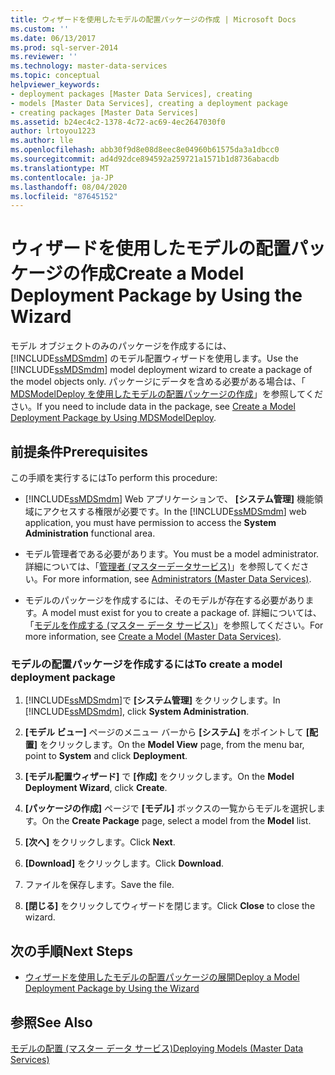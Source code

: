 ```yaml
---
title: ウィザードを使用したモデルの配置パッケージの作成 | Microsoft Docs
ms.custom: ''
ms.date: 06/13/2017
ms.prod: sql-server-2014
ms.reviewer: ''
ms.technology: master-data-services
ms.topic: conceptual
helpviewer_keywords:
- deployment packages [Master Data Services], creating
- models [Master Data Services], creating a deployment package
- creating packages [Master Data Services]
ms.assetid: b24ec4c2-1378-4c72-ac69-4ec2647030f0
author: lrtoyou1223
ms.author: lle
ms.openlocfilehash: abb30f9d8e08d8eec8e04960b61575da3a1dbcc0
ms.sourcegitcommit: ad4d92dce894592a259721a1571b1d8736abacdb
ms.translationtype: MT
ms.contentlocale: ja-JP
ms.lasthandoff: 08/04/2020
ms.locfileid: "87645152"
---
```

# <a name="create-a-model-deployment-package-by-using-the-wizard"></a><span data-ttu-id="a6858-102">ウィザードを使用したモデルの配置パッケージの作成</span><span class="sxs-lookup"><span data-stu-id="a6858-102">Create a Model Deployment Package by Using the Wizard</span></span>
  <span data-ttu-id="a6858-103">モデル オブジェクトのみのパッケージを作成するには、 [!INCLUDE[ssMDSmdm](../includes/ssmdsmdm-md.md)] のモデル配置ウィザードを使用します。</span><span class="sxs-lookup"><span data-stu-id="a6858-103">Use the [!INCLUDE[ssMDSmdm](../includes/ssmdsmdm-md.md)] model deployment wizard to create a package of the model objects only.</span></span> <span data-ttu-id="a6858-104">パッケージにデータを含める必要がある場合は、「 [MDSModelDeploy を使用したモデルの配置パッケージの作成](../../2014/master-data-services/create-a-model-deployment-package-by-using-mdsmodeldeploy.md)」を参照してください。</span><span class="sxs-lookup"><span data-stu-id="a6858-104">If you need to include data in the package, see [Create a Model Deployment Package by Using MDSModelDeploy](../../2014/master-data-services/create-a-model-deployment-package-by-using-mdsmodeldeploy.md).</span></span>  
  
## <a name="prerequisites"></a><span data-ttu-id="a6858-105">前提条件</span><span class="sxs-lookup"><span data-stu-id="a6858-105">Prerequisites</span></span>  
 <span data-ttu-id="a6858-106">この手順を実行するには</span><span class="sxs-lookup"><span data-stu-id="a6858-106">To perform this procedure:</span></span>  
  
-   <span data-ttu-id="a6858-107">[!INCLUDE[ssMDSmdm](../includes/ssmdsmdm-md.md)] Web アプリケーションで、 **[システム管理]** 機能領域にアクセスする権限が必要です。</span><span class="sxs-lookup"><span data-stu-id="a6858-107">In the [!INCLUDE[ssMDSmdm](../includes/ssmdsmdm-md.md)] web application, you must have permission to access the **System Administration** functional area.</span></span>  
  
-   <span data-ttu-id="a6858-108">モデル管理者である必要があります。</span><span class="sxs-lookup"><span data-stu-id="a6858-108">You must be a model administrator.</span></span> <span data-ttu-id="a6858-109">詳細については、「[管理者 &#40;マスターデータサービス&#41;](administrators-master-data-services.md)」を参照してください。</span><span class="sxs-lookup"><span data-stu-id="a6858-109">For more information, see [Administrators &#40;Master Data Services&#41;](administrators-master-data-services.md).</span></span>  
  
-   <span data-ttu-id="a6858-110">モデルのパッケージを作成するには、そのモデルが存在する必要があります。</span><span class="sxs-lookup"><span data-stu-id="a6858-110">A model must exist for you to create a package of.</span></span> <span data-ttu-id="a6858-111">詳細については、「[モデルを作成する (マスター データ サービス)](../../2014/master-data-services/create-a-model-master-data-services.md)」を参照してください。</span><span class="sxs-lookup"><span data-stu-id="a6858-111">For more information, see [Create a Model &#40;Master Data Services&#41;](../../2014/master-data-services/create-a-model-master-data-services.md).</span></span>  
  
### <a name="to-create-a-model-deployment-package"></a><span data-ttu-id="a6858-112">モデルの配置パッケージを作成するには</span><span class="sxs-lookup"><span data-stu-id="a6858-112">To create a model deployment package</span></span>  
  
1.  <span data-ttu-id="a6858-113">[!INCLUDE[ssMDSmdm](../includes/ssmdsmdm-md.md)]で **[システム管理]** をクリックします。</span><span class="sxs-lookup"><span data-stu-id="a6858-113">In [!INCLUDE[ssMDSmdm](../includes/ssmdsmdm-md.md)], click **System Administration**.</span></span>  
  
2.  <span data-ttu-id="a6858-114">**[モデル ビュー]** ページのメニュー バーから **[システム]** をポイントして **[配置]** をクリックします。</span><span class="sxs-lookup"><span data-stu-id="a6858-114">On the **Model View** page, from the menu bar, point to **System** and click **Deployment**.</span></span>  
  
3.  <span data-ttu-id="a6858-115">**[モデル配置ウィザード]** で **[作成]** をクリックします。</span><span class="sxs-lookup"><span data-stu-id="a6858-115">On the **Model Deployment Wizard**, click **Create**.</span></span>  
  
4.  <span data-ttu-id="a6858-116">**[パッケージの作成]** ページで **[モデル]** ボックスの一覧からモデルを選択します。</span><span class="sxs-lookup"><span data-stu-id="a6858-116">On the **Create Package** page, select a model from the **Model** list.</span></span>  
  
5.  <span data-ttu-id="a6858-117">**[次へ]** をクリックします。</span><span class="sxs-lookup"><span data-stu-id="a6858-117">Click **Next**.</span></span>  
  
6.  <span data-ttu-id="a6858-118">**[Download]** をクリックします。</span><span class="sxs-lookup"><span data-stu-id="a6858-118">Click **Download**.</span></span>  
  
7.  <span data-ttu-id="a6858-119">ファイルを保存します。</span><span class="sxs-lookup"><span data-stu-id="a6858-119">Save the file.</span></span>  
  
8.  <span data-ttu-id="a6858-120">**[閉じる]** をクリックしてウィザードを閉じます。</span><span class="sxs-lookup"><span data-stu-id="a6858-120">Click **Close** to close the wizard.</span></span>  
  
## <a name="next-steps"></a><span data-ttu-id="a6858-121">次の手順</span><span class="sxs-lookup"><span data-stu-id="a6858-121">Next Steps</span></span>  
  
-   [<span data-ttu-id="a6858-122">ウィザードを使用したモデルの配置パッケージの展開</span><span class="sxs-lookup"><span data-stu-id="a6858-122">Deploy a Model Deployment Package by Using the Wizard</span></span>](../../2014/master-data-services/deploy-a-model-deployment-package-by-using-the-wizard.md)  
  
## <a name="see-also"></a><span data-ttu-id="a6858-123">参照</span><span class="sxs-lookup"><span data-stu-id="a6858-123">See Also</span></span>  
 [<span data-ttu-id="a6858-124">モデルの配置 (マスター データ サービス)</span><span class="sxs-lookup"><span data-stu-id="a6858-124">Deploying Models &#40;Master Data Services&#41;</span></span>](../../2014/master-data-services/deploying-models-master-data-services.md)  
  
  
